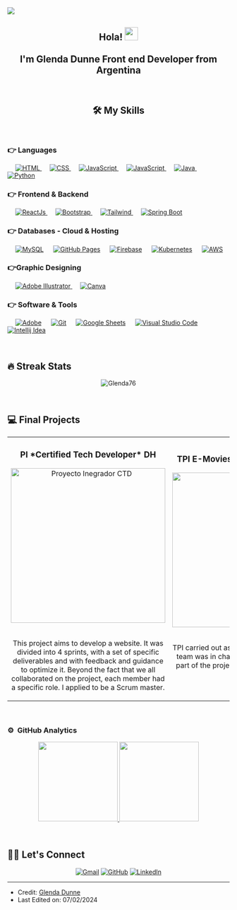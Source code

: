 <img src="https://github.com/Glenda76/Glenda76/assets/72517062/7365a713-0751-49d9-b31f-7f28d550c831">

<div align="center">
<h2 align="center">Hola! <img width="30px" src="https://raw.githubusercontent.com/iampavangandhi/iampavangandhi/master/gifs/Hi.gif"> <br> <br> I'm Glenda Dunne Front end Developer from Argentina</h2>
</div>  
<br>

## <h2 align="center" color="gray">🛠️ My Skills</h2><br>


### 👉 Languages
<p align="left"> 
  &emsp;
  <a href="#" target="_blank"><img alt="HTML" src="https://img.shields.io/badge/html-orange?style=flat-square&logo=HTML5&logoColor=white">
  </a>
  &emsp;
  <a href="#" target="_blank"><img alt="CSS" src="https://img.shields.io/badge/CSS-blue?style=flat-square&logo=CSS3">
  </a>
  &emsp;
  <a href="https://developer.mozilla.org/en-US/docs/Web/JavaScript" target="_blank"> 
     <img alt="JavaScript" src="https://img.shields.io/badge/JavaScript%20-%23F7DF1E.svg?logo=javascript&logoColor=black">
   </a>
  &emsp;
  <a href="https://developer.mozilla.org/en-US/docs/Web/JavaScript" target="_blank"> 
     <img alt="JavaScript" src="https://img.shields.io/badge/JavaScript%20-%23F7DF1E.svg?logo=javascript&logoColor=black">
   </a>
  &emsp;
  <a href="https://www.java.com" target="_blank"> 
    <img alt="Java" src="https://img.shields.io/badge/Java-%23007396.svg?logo=java&logoColor=white">
  </a>
  &emsp;
   <a href="https://www.python.org" target="_blank">
    <img alt="Python" src="https://img.shields.io/badge/Python%20-%2314354C.svg?logo=python&logoColor=white">
  </a>
</p>


	
### 👉 Frontend & Backend
<p align="left"> 
  &emsp; 
  <a href="https://www.w3.org/html/" target="_blank"> 
   <img alt="ReactJs" src="https://img.shields.io/badge/ReactJs-skyblue?style=flat-square&logo=React&logoColor=white"/>
  </a>   
  &emsp;
  <a href="#" target="_blank">
    <img alt="Bootstrap" src="https://img.shields.io/badge/Bootstrap-8a2be2?style=flat-square&logo=Bootstrap&logoColor=white">
  </a> 
   &emsp;
  <a href="https://tailwindui.com/" target="_blank"> 
    <img alt="Tailwind" src="https://img.shields.io/badge/Tailwindcss-blue?style=flat-square&logo=Tailwindcss&logoColor=white"/>
  </a>
   &emsp;
  <a href="https://tailwindui.com/" target="_blank"> 
    <img alt="Spring Boot" src="https://img.shields.io/badge/Sping%20Boot-green?style=flat-square&logo=Spring%20Boot&logoColor=white"/>
  </a>
</p>


### 👉 Databases - Cloud & Hosting
<p align="left">
  &emsp;
    <a href="https://www.mysql.com/"><img alt="MySQL" src="https://img.shields.io/badge/MySQL-%2300f.svg?style=flat&llogo=mysql&logoColor=white"></a>
   &emsp;
    <a href="https://www.github.com"><img alt="GitHub Pages" src="https://img.shields.io/badge/GitHub%20Pages-%23327FC7.svg?style=flat&llogo=github&logoColor=white"></a>
  &emsp;
    <a href="https://firebase.google.com/"><img alt="Firebase" src ="https://img.shields.io/badge/Firebase-%23316192.svg?logo=firebase&logoColor=white"></a>
 &emsp;
    <a href="#"><img alt="Kubernetes" src ="https://img.shields.io/badge/Kubernetes-blue?style=flat-square&logo=Kubernetes&logoColor=white"></a>
 &emsp;
    <a href="#"><img alt="AWS" src ="https://img.shields.io/badge/AWS-gray?style=flat-square&logo=Amazon%20Web%20Services&logoColor=white"></a>
 </p>
  
### 👉Graphic Designing
<p align="left">
  &emsp;
   <a href="https://www.adobe.com/in/products/illustrator.html" target="_blank"> 
    <img alt="Adobe Illustrator" src="https://img.shields.io/badge/Adobe Illustrator-%23FF9A00.svg?style=flat&logo=adobeillustrator&logoColor=white"/>
  </a> 
    &emsp;
  <a href="#">
  	<img alt="Canva" src="https://img.shields.io/badge/Canva-%2300C4CC.svg?style=flat&logo=Canva&logoColor=white"/>
  </a>
 </p>

 ### 👉 Software & Tools
 
<p>
  &emsp;
    <a href="#"><img alt="Adobe" src="https://img.shields.io/badge/Adobe%20-%23FF0000.svg?logo=adobe&logoColor=white"></a>
  &emsp;
    <a href="#"><img alt="Git" src="https://img.shields.io/badge/Git%20-%23F05033.svg?logo=git&logoColor=white"></a>
 &emsp;
    <a href="#"><img alt="Google Sheets" src="https://img.shields.io/badge/Google%20Sheets%20-%2334A853.svg?logo=google%20sheets&logoColor=white"></a>
  &emsp;
    <a href="#"><img alt="Visual Studio Code" src="https://img.shields.io/badge/Visual%20Studio%20Code-0078d7.svg?logo=visual-studio-code&logoColor=white"></a>
 &emsp;
    <a href="#"><img alt="Intellij Idea" src="https://img.shields.io/badge/Intellij%20idea-gray?style=flat-square&logo=Intellij%20idea"></a></p>
   <br/>



## 🔥 Streak Stats
<p align="center"><img src="https://github-readme-streak-stats.herokuapp.com/?user=glenda76&theme=algolia" alt="Glenda76"  /></p>
<br>


## 💻 Final Projects

<table>
<tr>
  
 <td width="50%">
<h3 align="center">PI *Certified Tech Developer* DH</h3>
<div align="center">    
<a href="https://github.com/DevilBatx/Proyecto_Integrador_Equipo5" target="_blank"><img src="https://github.com/Glenda76/Glenda76/assets/72517062/f07e8f25-b5c0-4bcc-9c4c-fe3fe54e1680" width="350" alt="Proyecto Inegrador CTD"></a>
</div><br>
<p align="center">This project aims to develop a website. It was divided into 4 sprints, with a set of specific deliverables and with feedback and guidance to optimize it.
Beyond the fact that we all collaborated on the project, each member had a specific role. I applied to be a Scrum master.</p>
</td> 

<td width="50%">
<h3 align="center">TPI E-Movies *React* Codo a Codo</h3>
<div align="center">
<a href="https://github.com/grupo6-react/22804-grupo6-infopeli" target="_blank"><img src="https://github.com/Glenda76/Glenda76/assets/72517062/09e7e155-ada0-4b87-9d61-1c87e0ff4503" width="350" alt="TPI info Pelis"></a>
</div><br>
<p align="center">TPI carried out as a team, each member of the team was in charge of developing a specific part of the project, it was my turn to develop the cards.</p><br>
</td>

</tr>                                                        
</table>                                                                                 
<br>



### ⚙️ &nbsp;GitHub Analytics

<p align="center">
<a href="https://github.com/Glenda76">
  <img height="180em" src="https://github-readme-stats-eight-theta.vercel.app/api?username=Glenda76&show_icons=true&theme=algolia&include_all_commits=true&count_private=true"/>
  <img height="180em" src="https://github-readme-stats-eight-theta.vercel.app/api/top-langs/?username=Glenda76&layout=compact&langs_count=8&theme=algolia"/>
</a>
</p><br>

## 🙋‍♀️ Let's Connect 
<p align="center">
	<a href="mailto:grpunne@gmail.com"><img src="https://img.icons8.com/bubbles/50/000000/gmail.png" alt="Gmail"/></a>
	<a href="https://github.com/Glenda76"><img src="https://img.icons8.com/bubbles/50/000000/github.png" alt="GitHub"/></a>
	<a href="https://linkedin.com/in/glenda-dunne"><img src="https://img.icons8.com/bubbles/50/000000/linkedin.png" alt="LinkedIn"/></a>
</p>

<hr/>

* Credit: [Glenda Dunne](https://github.com/Glenda76)
* Last Edited on: 07/02/2024

